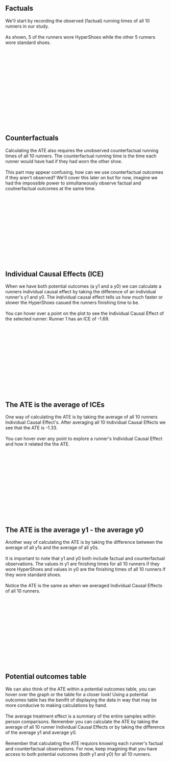 
<h2 id="estimands-trigger-1">Factuals</h2>

We'll start by recording the observed (factual) running times of all 10 runners in our study.
<br><br>
As shown, 5 of the runners wore HyperShoes while the other 5 runners wore standard shoes.


<br><br><br><br><br><br><br><br><br><br><br><br>

<p><br></p>

<h2 id="estimands-trigger-2">Counterfactuals</h2>

Calculating the ATE also requires the unobserved counterfactual running times of all 10 runners. The counterfactual running time is the time each runner would have had if they had worn the other shoe. <br><br>
This part may appear confusing, how can we use counterfactual outcomes if they aren't observed? We'll cover this later on but for now, imagine we had the impossible power to simultaneously observe factual and coutnerfactual outcomes at the same time.


<br><br><br><br><br><br><br><br><br><br><br><br>

<h2 id="estimands-trigger-3">Individual Causal Effects (ICE)</h2>

When we have both potential outcomes (a y1 and a y0) we can calculate a runners individual causal effect by taking the difference of an individual runner's y1 and y0. The individual causal effect tells us how much faster or slower the HyperShoes casued the runners finishing time to be. <br><br> You can hover over a point on the plot to see the Individual Causal Effect of the selected runner: <a id="estimands-runner-text">Runner 1 has an ICE of -1.69.</a>

<br><br><br><br><br><br><br><br><br><br><br><br>

<h2 id="estimands-trigger-4">The ATE is the average of ICEs</h2>

One way of calculating the ATE is by taking the average of all 10 runners Individual Causal Effect's. After averaging all 10 Individual Causal Effects we see that the ATE is -1.33.
<br><br>
You can hover over any point to explore a runner's Individual Causal Effect and how it related the the ATE.

<br><br><br><br><br><br><br><br><br><br><br><br>

<h2 id="estimands-trigger-5">The ATE is the average y1 - the average y0</h2>

Another way of calculating the ATE is by taking the difference between the average of all y1s and the average of all y0s.<br><br> It is important to note that y1 and y0 both include factual and counterfactual observations. The values in y1 are finishing times for all 10 runners if they wore HyperShoes and values in y0 are the finishing times of all 10 runners if they wore standard shoes.
<br><br>
Notice the ATE is the same as when we averaged Individual Causal Effects of all 10 runners.


<br><br><br><br><br><br><br><br><br><br><br><br>

<h2 id="estimands-trigger-6">Potential outcomes table</h2>

We can also think of the ATE within a potential outcomes table, you can hover over the graph or the table for a closer look! Using a potential outcomes table has the benifit of displaying the data in way that may be more conducive to making calculations by hand.
<br><br>
The average treatment effect is a summary of the entire samples within person comparisons. Remember you can calculate the ATE by taking the average of all 10 runner Individual Causal Effects or by taking the difference of the average y1 and average y0.
<br><br>
Remember that calculating the ATE requiors knowing each runner's factual and counterfactual observations. For now, keep imagining that you have access to both potential outcomes (both y1 and y0) for all 10 runners.


<br><br><br><br><br><br><br><br><br><br><br><br><br><br><br><br><br><br>
